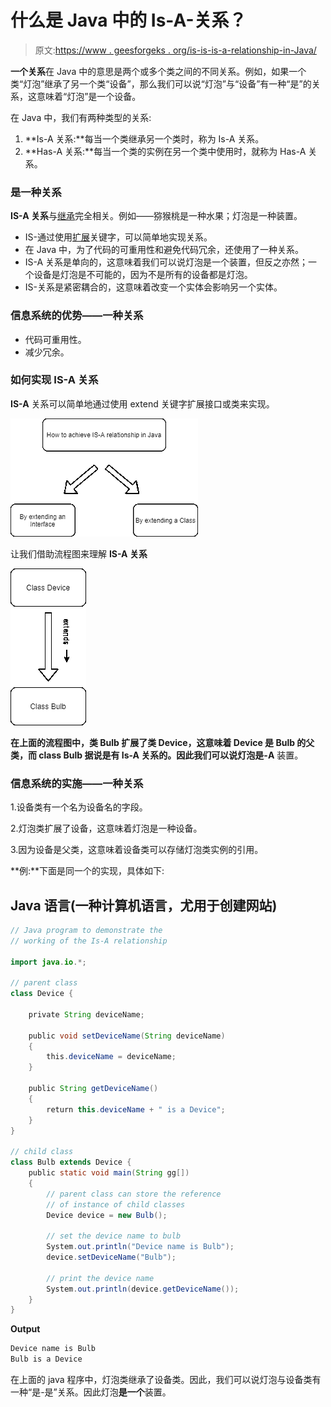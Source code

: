 # 什么是 Java 中的 Is-A-关系？

> 原文:[https://www . geesforgeks . org/is-is-is-a-relationship-in-Java/](https://www.geeksforgeeks.org/what-is-is-a-relationship-in-java/)

**一个关系**在 Java 中的意思是两个或多个类之间的不同关系。例如，如果一个类“灯泡”继承了另一个类“设备”，那么我们可以说“灯泡”与“设备”有一种“是”的关系，这意味着“灯泡”是一个设备。

在 Java 中，我们有两种类型的关系:

1.  **Is-A 关系:**每当一个类继承另一个类时，称为 Is-A 关系。
2.  **Has-A 关系:**每当一个类的实例在另一个类中使用时，就称为 Has-A 关系。

### 是一种关系

**IS-A 关系**与[继承](https://www.geeksforgeeks.org/inheritance-in-java/)完全相关。例如——猕猴桃是一种水果；灯泡是一种装置。

*   IS-通过使用[扩展](https://www.geeksforgeeks.org/extends-vs-implements-in-java/)关键字，可以简单地实现关系。
*   在 Java 中，为了代码的可重用性和避免代码冗余，还使用了一种关系。
*   IS-A 关系是单向的，这意味着我们可以说灯泡是一个装置，但反之亦然；一个设备是灯泡是不可能的，因为不是所有的设备都是灯泡。
*   IS-关系是紧密耦合的，这意味着改变一个实体会影响另一个实体。

### 信息系统的优势——一种关系

*   代码可重用性。
*   减少冗余。

### **如何实现 IS-A 关系**

**IS-A** 关系可以简单地通过使用 extend 关键字扩展接口或类来实现。

![](img/a0041ffe3f07cacf477c3f8f9f9d7817.png)

让我们借助流程图来理解 **IS-A 关系**

![](img/8966554222e8df02ce77df853611fa21.png)

**在上面的流程图中，**类 Bulb **扩展了**类 Device，这意味着 Device 是 Bulb 的父类，而 class Bulb 据说是有 Is-A 关系的。因此我们可以说灯泡**是-A** 装置。

### 信息系统的实施——一种关系

1.设备类有一个名为设备名的字段。

2.灯泡类扩展了设备，这意味着灯泡是一种设备。

3.因为设备是父类，这意味着设备类可以存储灯泡类实例的引用。

**例:**下面是同一个的实现，具体如下:

## Java 语言(一种计算机语言，尤用于创建网站)

```java
// Java program to demonstrate the 
// working of the Is-A relationship

import java.io.*;

// parent class
class Device {

    private String deviceName;

    public void setDeviceName(String deviceName)
    {
        this.deviceName = deviceName;
    }

    public String getDeviceName()
    {
        return this.deviceName + " is a Device";
    }
}

// child class
class Bulb extends Device {
    public static void main(String gg[])
    {
        // parent class can store the reference
        // of instance of child classes
        Device device = new Bulb();

        // set the device name to bulb
        System.out.println("Device name is Bulb");
        device.setDeviceName("Bulb");

        // print the device name
        System.out.println(device.getDeviceName());
    }
}
```

**Output**

```java
Device name is Bulb
Bulb is a Device
```

在上面的 java 程序中，灯泡类继承了设备类。因此，我们可以说灯泡与设备类有一种“是-是”关系。因此灯泡**是一个**装置。